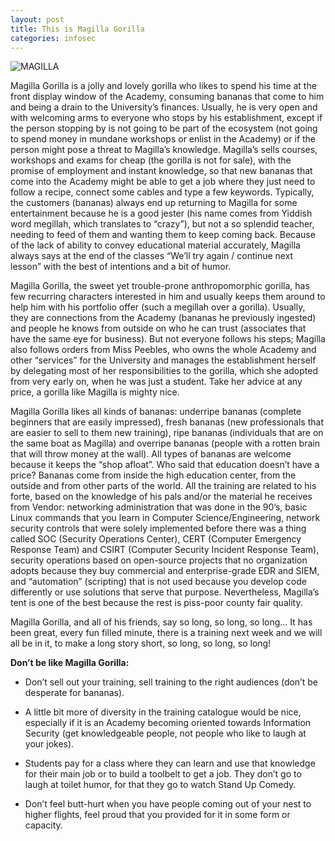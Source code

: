 ```yaml
---
layout: post
title: This is Magilla Gorilla
categories: infosec
---
```


![MAGILLA](https://dcgc.io/magilla_gorilla.png)

Magilla Gorilla is a jolly and lovely gorilla who likes to spend his time at the front display window of the Academy, consuming bananas that come to him and being a drain to the University’s finances. Usually, he is very open and with welcoming arms to everyone who stops by his establishment, except if the person stopping by is not going to be part of the ecosystem (not going to spend money in mundane workshops or enlist in the Academy) or if the person might pose a threat to Magilla’s knowledge. Magilla’s sells courses, workshops and exams for cheap (the gorilla is not for sale), with the promise of employment and instant knowledge, so that new bananas that come into the Academy might be able to get a job where they just need to follow a recipe, connect some cables and type a few keywords. Typically, the customers (bananas) always end up returning to Magilla for some entertainment because he is a good jester (his name comes from Yiddish word megillah, which translates to “crazy”), but not a so splendid teacher, needing to feed of them and wanting them to keep coming back. Because of the lack of ability to convey educational material accurately, Magilla always says at the end of the classes “We’ll try again / continue next lesson” with the best of intentions and a bit of humor. 

Magilla Gorilla, the sweet yet trouble-prone anthropomorphic gorilla, has few recurring characters interested in him and usually keeps them around to help him with his portfolio offer (such a megillah over a gorilla). Usually, they are connections from the Academy (bananas he previously ingested) and people he knows from outside on who he can trust (associates that have the same eye for business). But not everyone follows his steps; Magilla also follows orders from Miss Peebles, who owns the whole Academy and other “services” for the University and manages the establishment herself by delegating most of her responsibilities to the gorilla, which she adopted from very early on, when he was just a student. Take her advice at any price, a gorilla like Magilla is mighty nice. 

Magilla Gorilla likes all kinds of bananas: underripe bananas (complete beginners that are easily impressed), fresh bananas (new professionals that are easier to sell to them new training), ripe bananas (individuals that are on the same boat as Magilla) and overripe bananas (people with a rotten brain that will throw money at the wall). All types of bananas are welcome because it keeps the “shop afloat”. Who said that education doesn’t have a price? Bananas come from inside the high education center, from the outside and from other parts of the world. All the training are related to his forte, based on the knowledge of his pals and/or the material he receives from Vendor: networking administration that was done in the 90’s, basic Linux commands that you learn in Computer Science/Engineering, network security controls that were solely implemented before there was a thing called SOC (Security Operations Center), CERT (Computer Emergency Response Team) and CSIRT (Computer Security Incident Response Team), security operations based on open-source projects that no organization adopts because they buy commercial and enterprise-grade EDR and SIEM, and “automation” (scripting) that is not used because you develop code differently or use solutions that serve that purpose. Nevertheless, Magilla’s tent is one of the best because the rest is piss-poor county fair quality. 

Magilla Gorilla, and all of his friends, say so long, so long, so long… It has been great, every fun filled minute, there is a training next week and we will all be in it, to make a long story short, so long, so long, so long!

**Don’t be like Magilla Gorilla:**

-	Don’t sell out your training, sell training to the right audiences (don’t be desperate for bananas).

-	A little bit more of diversity in the training catalogue would be nice, especially if it is an Academy becoming oriented towards Information Security (get knowledgeable people, not people who like to laugh at your jokes).

-	Students pay for a class where they can learn and use that knowledge for their main job or to build a toolbelt to get a job. They don’t go to laugh at toilet humor, for that they go to watch Stand Up Comedy.

-	Don’t feel butt-hurt when you have people coming out of your nest to higher flights, feel proud that you provided for it in some form or capacity.
